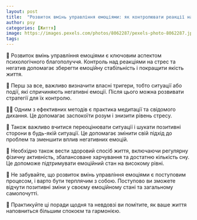 ```yaml
---
layout: post
title:  "Розвиток вмінь управління емоціями: як контролювати реакції на стрес та негатив."
author: psy
categories: [Життя]
image: https://images.pexels.com/photos/8062287/pexels-photo-8062287.jpeg?auto=compress&cs=tinysrgb&fit=crop&h=627&w=1200
tags: 
---
```


🧠 Розвиток вмінь управління емоціями є ключовим аспектом психологічного благополуччя. Контроль над реакціями на стрес та негатив допомагає зберегти емоційну стабільність і покращити якість життя. 

🌿 Перш за все, важливо визначити власні тригери, тобто ситуації або події, які спричиняють негативні емоції. Після цього можна розвивати стратегії для їх контролю. 

🧘‍♀️ Одним з ефективних методів є практика медитації та свідомого дихання. Це допомагає заспокоїти розум і знизити рівень стресу. 

💭 Також важливо вчитися переоцінювати ситуації і шукати позитивні сторони в будь-якій ситуації. Це допомагає змінити свій підхід до проблем та зменшити вплив негативних емоцій. 

🌟 Необхідно також вести здоровий спосіб життя, включаючи регулярну фізичну активність, збалансоване харчування та достатню кількість сну. Це допоможе підтримувати емоційний стан на високому рівні. 

🌈 Не забувайте, що розвиток вмінь управління емоціями є поступовим процесом, і варто бути терплячим з собою. Поступово ви зможете відчути позитивні зміни у своєму емоційному стані та загальному самопочутті. 

🌻 Практикуйте ці поради щодня та невдовзі ви помітите, як ваше життя наповниться більшим спокоєм та гармонією.


